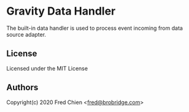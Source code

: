 # Gravity Data Handler

The built-in data handler is used to process event incoming from data source adapter.

## License

Licensed under the MIT License

## Authors

Copyright(c) 2020 Fred Chien <<fred@brobridge.com>>
